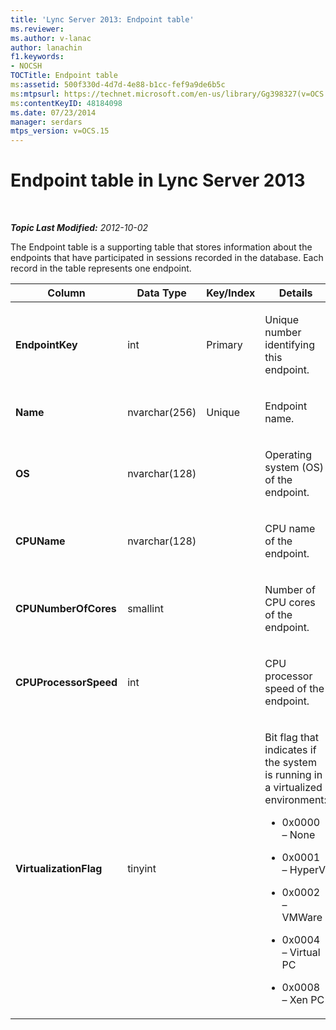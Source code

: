 ```yaml
---
title: 'Lync Server 2013: Endpoint table'
ms.reviewer: 
ms.author: v-lanac
author: lanachin
f1.keywords:
- NOCSH
TOCTitle: Endpoint table
ms:assetid: 500f330d-4d7d-4e88-b1cc-fef9a9de6b5c
ms:mtpsurl: https://technet.microsoft.com/en-us/library/Gg398327(v=OCS.15)
ms:contentKeyID: 48184098
ms.date: 07/23/2014
manager: serdars
mtps_version: v=OCS.15
---
```


<div data-xmlns="http://www.w3.org/1999/xhtml">

<div class="topic" data-xmlns="http://www.w3.org/1999/xhtml" data-msxsl="urn:schemas-microsoft-com:xslt" data-cs="https://msdn.microsoft.com/">

<div data-asp="https://msdn2.microsoft.com/asp">

# Endpoint table in Lync Server 2013

</div>

<div id="mainSection">

<div id="mainBody">

<span> </span>

_**Topic Last Modified:** 2012-10-02_

The Endpoint table is a supporting table that stores information about the endpoints that have participated in sessions recorded in the database. Each record in the table represents one endpoint.


<table>
<colgroup>
<col style="width: 25%" />
<col style="width: 25%" />
<col style="width: 25%" />
<col style="width: 25%" />
</colgroup>
<thead>
<tr class="header">
<th><strong>Column</strong></th>
<th><strong>Data Type</strong></th>
<th><strong>Key/Index</strong></th>
<th><strong>Details</strong></th>
</tr>
</thead>
<tbody>
<tr class="odd">
<td><p><strong>EndpointKey</strong></p></td>
<td><p>int</p></td>
<td><p>Primary</p></td>
<td><p>Unique number identifying this endpoint.</p></td>
</tr>
<tr class="even">
<td><p><strong>Name</strong></p></td>
<td><p>nvarchar(256)</p></td>
<td><p>Unique</p></td>
<td><p>Endpoint name.</p></td>
</tr>
<tr class="odd">
<td><p><strong>OS</strong></p></td>
<td><p>nvarchar(128)</p></td>
<td><p> </p></td>
<td><p>Operating system (OS) of the endpoint.</p></td>
</tr>
<tr class="even">
<td><p><strong>CPUName</strong></p></td>
<td><p>nvarchar(128)</p></td>
<td></td>
<td><p>CPU name of the endpoint.</p></td>
</tr>
<tr class="odd">
<td><p><strong>CPUNumberOfCores</strong></p></td>
<td><p>smallint</p></td>
<td></td>
<td><p>Number of CPU cores of the endpoint.</p></td>
</tr>
<tr class="even">
<td><p><strong>CPUProcessorSpeed</strong></p></td>
<td><p>int</p></td>
<td></td>
<td><p>CPU processor speed of the endpoint.</p></td>
</tr>
<tr class="odd">
<td><p><strong>VirtualizationFlag</strong></p></td>
<td><p>tinyint</p></td>
<td></td>
<td><p>Bit flag that indicates if the system is running in a virtualized environment:</p>
<ul>
<li><p>0x0000 – None</p></li>
<li><p>0x0001 – HyperV</p></li>
<li><p>0x0002 – VMWare</p></li>
<li><p>0x0004 – Virtual PC</p></li>
<li><p>0x0008 – Xen PC</p></li>
</ul></td>
</tr>
</tbody>
</table>


</div>

<span> </span>

</div>

</div>

</div>

